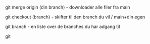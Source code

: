 git merge origin (din branch) - downloader alle filer fra main

git checkout (branch) - skifter til den branch du vil / main+din egen

git branch - en liste over de branches du har adgang til

git 
